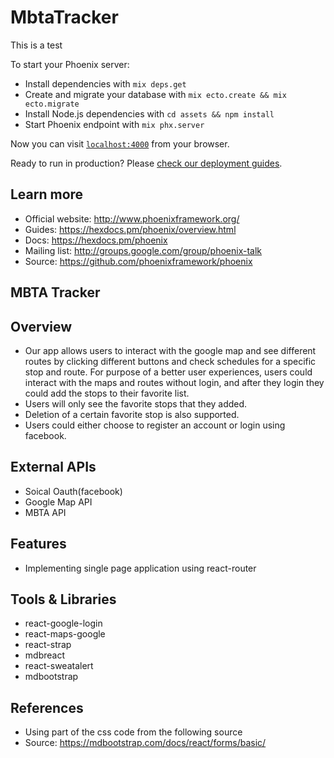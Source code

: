 # MbtaTracker

This is a test

To start your Phoenix server:


  * Install dependencies with `mix deps.get`
  * Create and migrate your database with `mix ecto.create && mix ecto.migrate`
  * Install Node.js dependencies with `cd assets && npm install`
  * Start Phoenix endpoint with `mix phx.server`

Now you can visit [`localhost:4000`](http://localhost:4000) from your browser.

Ready to run in production? Please [check our deployment guides](https://hexdocs.pm/phoenix/deployment.html).

## Learn more

  * Official website: http://www.phoenixframework.org/
  * Guides: https://hexdocs.pm/phoenix/overview.html
  * Docs: https://hexdocs.pm/phoenix
  * Mailing list: http://groups.google.com/group/phoenix-talk
  * Source: https://github.com/phoenixframework/phoenix

## MBTA Tracker 
## Overview
  * Our app allows users to interact with the google map and see different routes 
   by clicking different buttons and check schedules for a specific stop and route.
   For purpose of a better user experiences, users could interact with the maps
   and routes without login, and after they login
   they could add the stops to their favorite list.
 * Users will only see the favorite stops that they added. 
 * Deletion of a certain favorite stop is also supported.
 * Users could either choose to register an account or login using facebook.
## External APIs
 * Soical Oauth(facebook)
 * Google Map API
 * MBTA API 
## Features
 * Implementing single page application using react-router 
## Tools & Libraries
 * react-google-login
 * react-maps-google
 * react-strap
 * mdbreact
 * react-sweatalert
 * mdbootstrap
## References
 * Using part of the css code from the following source
 * Source: https://mdbootstrap.com/docs/react/forms/basic/
